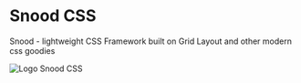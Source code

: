 # Snood CSS
Snood - lightweight CSS Framework built on Grid Layout and other modern css goodies

![Logo Snood CSS](https://drive.google.com/uc?export=view&id=1jYskI95iRQzMnC-SdMIu2vmxDjOZ7kMi)
